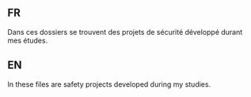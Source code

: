 ## FR
Dans ces dossiers se trouvent des projets de sécurité développé durant mes études.

## EN
In these files are safety projects developed during my studies.
